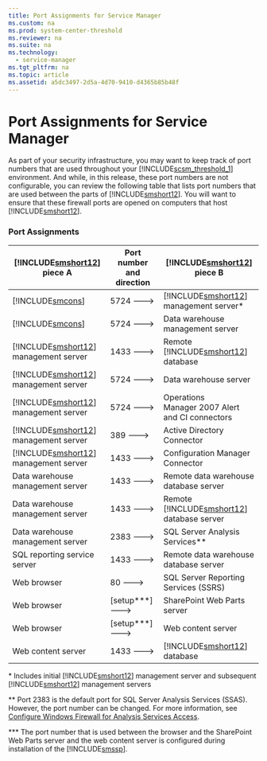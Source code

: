 ```yaml
---
title: Port Assignments for Service Manager
ms.custom: na
ms.prod: system-center-threshold
ms.reviewer: na
ms.suite: na
ms.technology: 
  - service-manager
ms.tgt_pltfrm: na
ms.topic: article
ms.assetid: a5dc3497-2d5a-4d70-9410-d4365b85b48f
---
```

# Port Assignments for Service Manager
As part of your security infrastructure, you may want to keep track of port numbers that are used throughout your [!INCLUDE[scsm_threshold_1](../../Token/scsm_threshold_1_md.md)] environment. And while, in this release, these port numbers are not configurable, you can review the following table that lists port numbers that are used between the parts of [!INCLUDE[smshort12](../../Token/smshort12_md.md)]. You will want to ensure that these firewall ports are opened on computers that host [!INCLUDE[smshort12](../../Token/smshort12_md.md)].

### Port Assignments

|[!INCLUDE[smshort12](../../Token/smshort12_md.md)] piece A|Port number and direction|[!INCLUDE[smshort12](../../Token/smshort12_md.md)] piece B|
|-----------------------------------------------------------|-----------------------------|-----------------------------------------------------------|
|[!INCLUDE[smcons](../../Token/smcons_md.md)]|5724 \-\-\->|[!INCLUDE[smshort12](../../Token/smshort12_md.md)] management server\*|
|[!INCLUDE[smcons](../../Token/smcons_md.md)]|5724 \-\-\->|Data warehouse management server|
|[!INCLUDE[smshort12](../../Token/smshort12_md.md)] management server|1433 \-\-\->|Remote [!INCLUDE[smshort12](../../Token/smshort12_md.md)] database|
|[!INCLUDE[smshort12](../../Token/smshort12_md.md)] management server|5724 \-\-\->|Data warehouse server|
|[!INCLUDE[smshort12](../../Token/smshort12_md.md)] management server|5724 \-\-\->|Operations Manager 2007 Alert and CI connectors|
|[!INCLUDE[smshort12](../../Token/smshort12_md.md)] management server|389 \-\-\->|Active Directory Connector|
|[!INCLUDE[smshort12](../../Token/smshort12_md.md)] management server|1433 \-\-\->|Configuration Manager Connector|
|Data warehouse management server|1433 \-\-\->|Remote data warehouse database server|
|Data warehouse management server|1433 \-\-\->|Remote [!INCLUDE[smshort12](../../Token/smshort12_md.md)] database server|
|Data warehouse management server|2383 \-\-\->|SQL Server Analysis Services\*\*|
|SQL reporting service server|1433 \-\-\->|Remote data warehouse database server|
|Web browser|80 \-\-\->|SQL Server Reporting Services \(SSRS\)|
|Web browser|\[setup\*\*\*\] \-\-\->|SharePoint Web Parts server|
|Web browser|\[setup\*\*\*\] \-\-\->|Web content server|
|Web content server|1433 \-\-\->|[!INCLUDE[smshort12](../../Token/smshort12_md.md)] database|

\* Includes initial [!INCLUDE[smshort12](../../Token/smshort12_md.md)] management server and subsequent [!INCLUDE[smshort12](../../Token/smshort12_md.md)] management servers

\*\* Port 2383 is the default port for SQL Server Analysis Services \(SSAS\). However, the port number can be changed. For more information, see [Configure Windows Firewall for Analysis Services Access](http://go.microsoft.com/fwlink/p/?LinkID=216892).

\*\*\* The port number that is used between the browser and the SharePoint Web Parts server and the web content server is configured during installation of the [!INCLUDE[smssp](../../Token/smssp_md.md)].


